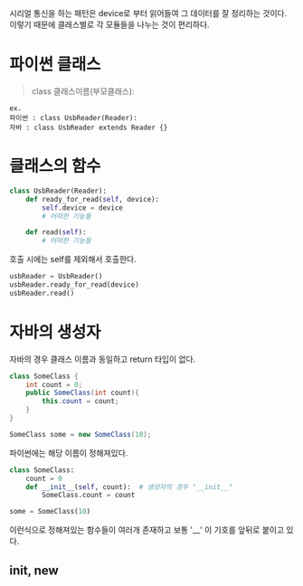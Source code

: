 시리얼 통신을 하는 패턴은 device로 부터 읽어들여 그 데이터를 잘 정리하는 것이다.
이렇기 때문에 클래스별로 각 모듈들을 나누는 것이 편리하다.

# 파이썬 클래스
> class 클래스이름(부모클래스):

```
ex. 
파이썬 : class UsbReader(Reader):
자바 : class UsbReader extends Reader {}
```

# 클래스의 함수
```python
class UsbReader(Reader):
    def ready_for_read(self, device):
        self.device = device
        # 어떠한 기능들

    def read(self):
        # 어떠한 기능들
```

호출 시에는 self를 제외해서 호출한다.
```python
usbReader = UsbReader()
usbReader.ready_for_read(device)
usbReader.read()
```

# 자바의 생성자
자바의 경우 클래스 이름과 동일하고 return 타입이 없다.
```java
class SomeClass {
    int count = 0;
    public SomeClass(int count){
        this.count = count;    
    }
}

SomeClass some = new SomeClass(10);
```

파이썬에는 해당 이름이 정해져있다.
```python
class SomeClass:
    count = 0
    def __init__(self, count):  # 생성자의 경우 "__init__"
        SomeClass.count = count

some = SomeClass(10)
```

이런식으로 정해져있는 함수들이 여러개 존재하고 보통 '__' 이 기호를 앞뒤로 붙이고 있다.

## __init__, __new__

